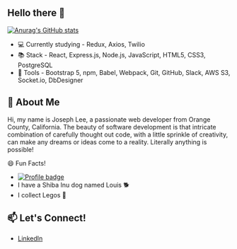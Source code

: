 ## Hello there 👋

<!--
**DevJosephLee/DevJosephLee** is a ✨ _special_ ✨ repository because its `README.md` (this file) appears on your GitHub profile.

Here are some ideas to get you started:

- 🔭 I’m currently working on ...
- 🌱 I’m currently learning ...
- 👯 I’m looking to collaborate on ...
- 🤔 I’m looking for help with ...
- 💬 Ask me about ...
- 📫 How to reach me: ...
- 😄 Pronouns: ...
- ⚡ Fun fact: ...
-->

[![Anurag's GitHub stats](https://github-readme-stats.vercel.app/api?username=DevJosephLee)](https://github.com/anuraghazra/github-readme-stats)
- 💻 Currently studying - Redux, Axios, Twilio
- 📚 Stack - React, Express.js, Node.js, JavaScript, HTML5, CSS3, PostgreSQL
- 🧰 Tools - Bootstrap 5, npm, Babel, Webpack, Git, GitHub, Slack, AWS S3, Socket.io, DbDesigner

## 💬 About Me
Hi, my name is Joseph Lee, a passionate web developer from Orange County, California. The beauty of software development is that intricate combination of carefully thought out code, with a little sprinkle of creativity, can make any dreams or ideas come to a reality. Literally anything is possible!

😄 Fun Facts!
- [![Profile badge](https://www.codewars.com/users/louislovesyou/badges/small)](https://www.codewars.com/users/louislovesyou)
- I have a Shiba Inu dog named Louis 🐕
- I collect Legos 💎

## 📫 Let's Connect!
- [LinkedIn](https://www.linkedin.com/in/dev-joseph-lee/)

